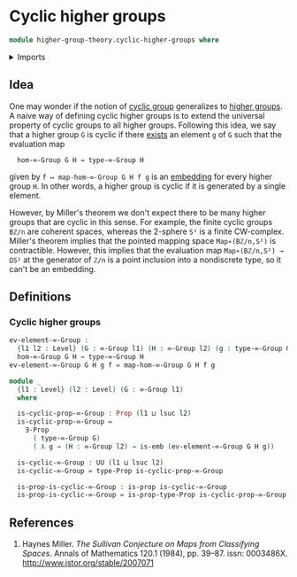 # Cyclic higher groups

```agda
module higher-group-theory.cyclic-higher-groups where
```

<details><summary>Imports</summary>

```agda
open import foundation.embeddings
open import foundation.existential-quantification
open import foundation.propositions
open import foundation.universe-levels

open import higher-group-theory.higher-groups
open import higher-group-theory.homomorphisms-higher-groups
```

</details>

## Idea

One may wonder if the notion of [cyclic group](group-theory.cyclic-groups.md)
generalizes to [higher groups](higher-group-theory.higher-groups.md). A naive
way of defining cyclic higher groups is to extend the universal property of
cyclic groups to all higher groups. Following this idea, we say that a higher
group `G` is cyclic if there [exists](foundation.existential-quantification.md)
an element `g` of `G` such that the evaluation map

```text
  hom-∞-Group G H → type-∞-Group H
```

given by `f ↦ map-hom-∞-Group G H f g` is an
[embedding](foundation.embeddings.md) for every higher group `H`. In other
words, a higher group is cyclic if it is generated by a single element.

However, by Miller's theorem we don't expect there to be many higher groups that
are cyclic in this sense. For example, the finite cyclic groups `Bℤ/n` are
coherent spaces, whereas the 2-sphere `S²` is a finite CW-complex. Miller's
theorem implies that the pointed mapping space `Map∗(Bℤ/n,S²)` is contractible.
However, this implies that the evaluation map `Map∗(Bℤ/n,S²) → ΩS²` at the
generator of `ℤ/n` is a point inclusion into a nondiscrete type, so it can't be
an embedding.

## Definitions

### Cyclic higher groups

```agda
ev-element-∞-Group :
  {l1 l2 : Level} (G : ∞-Group l1) (H : ∞-Group l2) (g : type-∞-Group G) →
  hom-∞-Group G H → type-∞-Group H
ev-element-∞-Group G H g f = map-hom-∞-Group G H f g

module _
  {l1 : Level} (l2 : Level) (G : ∞-Group l1)
  where

  is-cyclic-prop-∞-Group : Prop (l1 ⊔ lsuc l2)
  is-cyclic-prop-∞-Group =
    ∃-Prop
      ( type-∞-Group G)
      ( λ g → (H : ∞-Group l2) → is-emb (ev-element-∞-Group G H g))

  is-cyclic-∞-Group : UU (l1 ⊔ lsuc l2)
  is-cyclic-∞-Group = type-Prop is-cyclic-prop-∞-Group

  is-prop-is-cyclic-∞-Group : is-prop is-cyclic-∞-Group
  is-prop-is-cyclic-∞-Group = is-prop-type-Prop is-cyclic-prop-∞-Group
```

## References

1. Haynes Miller. _The Sullivan Conjecture on Maps from Classifying Spaces_.
   Annals of Mathematics 120.1 (1984), pp. 39–87. issn: 0003486X.
   <http://www.jstor.org/stable/2007071>
